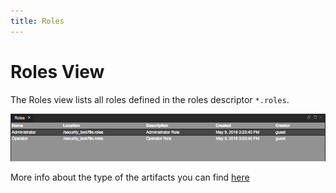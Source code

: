 ```yaml
---
title: Roles
---
```


Roles View
===

The Roles view lists all roles defined in the roles descriptor `*.roles`.

![Roles view](../../../images/ide_view_roles.png)

More info about the type of the artifacts you can find [here](../../../artifacts/)
